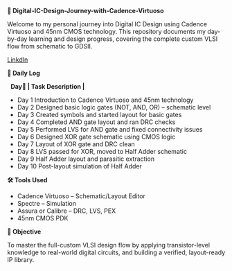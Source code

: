 **🚀 Digital-IC-Design-Journey-with-Cadence-Virtuoso**

Welcome to my personal journey into Digital IC Design using Cadence Virtuoso and 45nm CMOS technology. This repository documents my day-by-day learning and design progress, covering the complete custom VLSI flow from schematic to GDSII.



[LinkdIn](www.linkedin.com/in/praveshsandal)



**📅 Daily Log**



&nbsp;  **Day📝       | Task Description |**



* Day 1	Introduction to Cadence Virtuoso and 45nm technology
* Day 2	Designed basic logic gates (NOT, AND, OR) – schematic level
* Day 3	Created symbols and started layout for basic gates
* Day 4	Completed AND gate layout and ran DRC checks
* Day 5	Performed LVS for AND gate and fixed connectivity issues
* Day 6	Designed XOR gate schematic using CMOS logic
* Day 7	Layout of XOR gate and DRC clean
* Day 8	LVS passed for XOR, moved to Half Adder schematic
* Day 9	Half Adder layout and parasitic extraction
* Day 10	Post-layout simulation of Half Adder 





**🛠 Tools Used**

* Cadence Virtuoso – Schematic/Layout Editor
* Spectre – Simulation
* Assura or Calibre – DRC, LVS, PEX
* 45nm CMOS PDK



**🎯 Objective**

To master the full-custom VLSI design flow by applying transistor-level knowledge to real-world digital circuits, and building a verified, layout-ready IP library.





